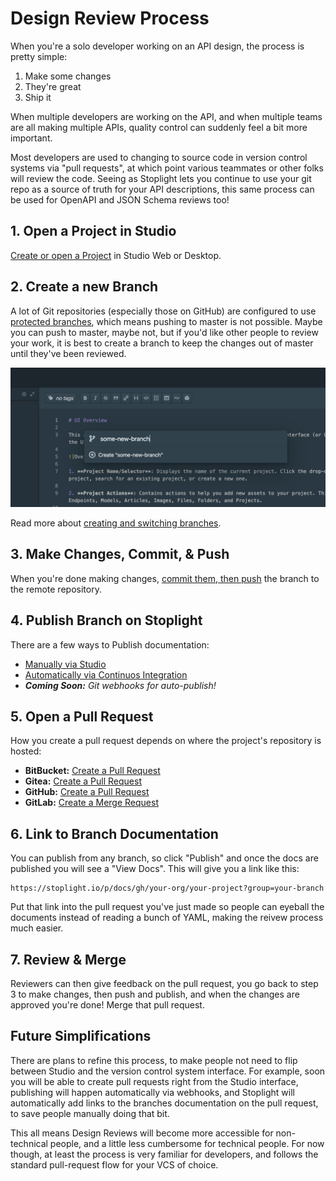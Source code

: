 # Design Review Process

When you're a solo developer working on an API design, the process is pretty simple:

1. Make some changes
2. They're great
3. Ship it

When multiple developers are working on the API, and when multiple teams are all making multiple APIs, quality control can suddenly feel a bit more important. 

Most developers are used to changing to source code in version control systems via "pull requests", at which point various teammates or other folks will review the code. Seeing as Stoplight lets you continue to use your git repo as a source of truth for your API descriptions, this same process can be used for OpenAPI and JSON Schema reviews too!

## 1. Open a Project in Studio

[Create or open a Project](../Basics/01-working-with-projects.md) in Studio Web or Desktop.

## 2. Create a new Branch

A lot of Git repositories (especially those on GitHub) are configured to use [protected branches](https://help.github.com/en/github/administering-a-repository/about-protected-branches), which means pushing to master is not possible. Maybe you can push to master, maybe not, but if you'd like other people to review your work, it is best to create a branch to keep the changes out of master until they've been reviewed.

![Typing a new branch name into the drawer in Studio.](../../assets/images/create-branch.png)

Read more about [creating and switching branches](../Basics/04-common-git-tasks.md#switching-branches).

## 3. Make Changes, Commit, & Push

When you're done making changes, [commit them, then push](../Basics/04-common-git-tasks.md#committing-changes) the branch to the remote repository.

## 4. Publish Branch on Stoplight

There are a few ways to Publish documentation:

- [Manually via Studio](../Documentation/06-publishing.md)
- [Automatically via Continuos Integration](../Documentation/07-publish-via-ci.md)
- _**Coming Soon:** Git webhooks for auto-publish!_

## 5. Open a Pull Request

How you create a pull request depends on where the project's repository is hosted:

- **BitBucket:** [Create a Pull Request](https://www.atlassian.com/git/tutorials/making-a-pull-request)
- **Gitea:** [Create a Pull Request](https://docs.gitea.io/en-us/pull-request/)
- **GitHub:** [Create a Pull Request](https://help.github.com/en/github/collaborating-with-issues-and-pull-requests/creating-a-pull-request)
- **GitLab:** [Create a Merge Request](https://docs.gitlab.com/ee/user/project/merge_requests/)

## 6. Link to Branch Documentation

You can publish from any branch, so click "Publish" and once the docs are published you will see a "View Docs". This will give you a link like this:

```
https://stoplight.io/p/docs/gh/your-org/your-project?group=your-branch
```

Put that link into the pull request you've just made so people can eyeball the documents instead of reading a bunch of YAML, making the reivew process much easier.

## 7. Review & Merge

Reviewers can then give feedback on the pull request, you go back to step 3 to make changes, then push and publish, and when the changes are approved you're done! Merge that pull request.

## Future Simplifications

There are plans to refine this process, to make people not need to flip between Studio and the version control system interface. For example, soon you will be able to create pull requests right from the Studio interface, publishing will happen automatically via webhooks, and Stoplight will automatically add links to the branches documentation on the pull request, to save people manually doing that bit.

This all means Design Reviews will become more accessible for non-technical people, and a little less cumbersome for technical people. For now though, at least the process is very familiar for developers, and follows the standard pull-request flow for your VCS of choice.
